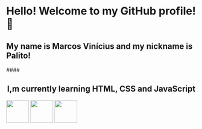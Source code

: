 # Hello! Welcome to my GitHub profile! 👋
## My name is Marcos Vinícius and my nickname is Palito!

####<h2 style="text-align: center;"> I,m currently learning HTML, CSS and JavaScript </h2>
<div>
<img style="width: 60px; heigth: 60px;" src="https://cdn.jsdelivr.net/gh/devicons/devicon/icons/html5/html5-original-wordmark.svg" />
<img style="width: 60px; heigth: 60px;" src="https://cdn.jsdelivr.net/gh/devicons/devicon/icons/css3/css3-original-wordmark.svg" />
 <img style="width: 60px; heigth: 60px;" src="https://cdn.jsdelivr.net/gh/devicons/devicon/icons/javascript/javascript-original.svg" />
</div>

          
          
          




<!--
**omarcosvinicius/omarcosvinicius** is a ✨ _special_ ✨ repository because its `README.md` (this file) appears on your GitHub profile.

Here are some ideas to get you started:

- 🔭 I’m currently working on ...
- 🌱 I’m currently learning ...
- 👯 I’m looking to collaborate on ...
- 🤔 I’m looking for help with ...
- 💬 Ask me about ...
- 📫 How to reach me: ...
- 😄 Pronouns: ...
- ⚡ Fun fact: ...
-->
